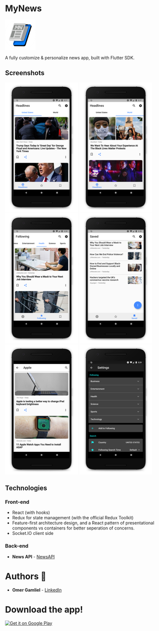 # MyNews 

<img src="Assets/Images/app-icon.png" width="100px" />

A fully customize & personalize news app, built with Flutter SDK.

## Screenshots

<img src="screenshots/Screenshot_1.png" width="240px" />
<img src="screenshots/Screenshot_2.png" width="240px" />
<img src="screenshots/Screenshot_3.png" width="240px" />
<img src="screenshots/Screenshot_4.png" width="240px" />
<img src="screenshots/Screenshot_5.png" width="240px" />
<img src="screenshots/Screenshot_6.png" width="240px" />

## Technologies

### Front-end

- React (with hooks)
- Redux for state management (with the official Redux Toolkit)
- Feature-first architecture design, and a React pattern of presentational components vs containers for better seperation of concerns.
- Socket.IO client side

### Back-end

-  **News API** - [NewsAPI](https://newsapi.org/)

# Authors 🙋

-   **Omer Gamliel** - [LinkedIn](https://www.linkedin.com/in/omer-gamliel-6a813a188/)


# Download the app!

<a href='https://play.google.com/store/apps/details?id=com.omergamliel.mynews'>
  <img alt='Get it on Google Play' src='https://play.google.com/intl/en_us/badges/images/generic/en_badge_web_generic.png' width='200'/>
</a>
